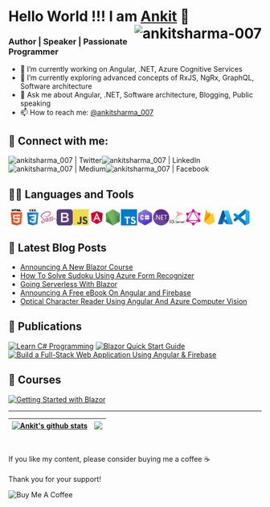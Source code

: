 # Hello World !!! I am [Ankit][website] 👋 <img align="right" src="https://komarev.com/ghpvc/?username=ankitsharma-007" alt="ankitsharma-007" />

### Author | Speaker | Passionate Programmer

- 🔭 I’m currently working on Angular, .NET, Azure Cognitive Services
- 🌱 I’m currently exploring advanced concepts of RxJS, NgRx, GraphQL, Software architecture
- 💬 Ask me about Angular, .NET, Software architecture, Blogging, Public speaking
- 📫 How to reach me: [@ankitsharma_007][twitter]

## 🤝 Connect with me:

[<img align="left" alt="ankitsharma_007 | Twitter" src="https://img.shields.io/badge/Twitter-1DA1F2?style=for-the-badge&logo=twitter&logoColor=white" />][twitter]
[<img align="left" alt="ankitsharma_007 | LinkedIn" src="https://img.shields.io/badge/LinkedIn-0077B5?style=for-the-badge&logo=linkedin&logoColor=white" />][linkedin]
[<img align="left" alt="ankitsharma_007 | Medium" src="https://img.shields.io/badge/Medium-12100E?style=for-the-badge&logo=medium&logoColor=white" />][medium]
[<img align="left" alt="ankitsharma_007 | Facebook" src="https://img.shields.io/badge/Facebook-1877F2?style=for-the-badge&logo=facebook&logoColor=white" />][facebook]

<br />
<br />

## 👨‍💻 Languages and Tools

<img align="left" alt="HTML5" height="32" width="32" src="https://raw.githubusercontent.com/github/explore/80688e429a7d4ef2fca1e82350fe8e3517d3494d/topics/html/html.png" />
<img align="left" alt="CSS3" height="32" width="32" src="https://raw.githubusercontent.com/github/explore/80688e429a7d4ef2fca1e82350fe8e3517d3494d/topics/css/css.png" />
<img align="left" alt="Sass" height="32" width="32" src="https://raw.githubusercontent.com/github/explore/80688e429a7d4ef2fca1e82350fe8e3517d3494d/topics/sass/sass.png" />
<img align="left" alt="Bootstrap" height="32" width="32" src="https://raw.githubusercontent.com/github/explore/80688e429a7d4ef2fca1e82350fe8e3517d3494d/topics/bootstrap/bootstrap.png" />
<img align="left" alt="JS"height="32" width="32" src="https://raw.githubusercontent.com/github/explore/80688e429a7d4ef2fca1e82350fe8e3517d3494d/topics/javascript/javascript.png" />
<img align="left" alt="Angular"height="32" width="32" src="https://raw.githubusercontent.com/github/explore/c700f6f5bb68a850405eef411cf878162ff34b59/topics/angular/angular.png" />
<img align="left" alt="NodeJS"height="32" width="32" src="https://raw.githubusercontent.com/github/explore/80688e429a7d4ef2fca1e82350fe8e3517d3494d/topics/nodejs/nodejs.png" />
<img align="left" alt="Typescript"height="32" width="32" src="https://raw.githubusercontent.com/github/explore/80688e429a7d4ef2fca1e82350fe8e3517d3494d/topics/typescript/typescript.png" />
<img align="left" alt="csharp"height="32" width="32" src="https://raw.githubusercontent.com/github/explore/31ea1181d4a76262931a39ca68e0203774a69b60/topics/csharp/csharp.png" />
<img align="left" alt="dotnet"height="32" width="32" src="https://raw.githubusercontent.com/github/explore/a92591a79a4ce31660058d7ccc66c79266931f61/topics/dotnet/dotnet.png" />
<img align="left" alt="sqlserver"height="32" width="32" src="https://raw.githubusercontent.com/github/explore/96943574ba0c0340ba6ea1e6f768e9abe43e34e1/topics/sql-server/sql-server.png" />
<img align="left" alt="graphQL"height="32" width="32" src="https://raw.githubusercontent.com/github/explore/e65ef46ef3e7bc457c93622f6a89fe8d3fd131d5/topics/graphql/graphql.png" />
<img align="left" alt="Firebase"height="32" width="32" src="https://raw.githubusercontent.com/github/explore/80688e429a7d4ef2fca1e82350fe8e3517d3494d/topics/firebase/firebase.png" />
<img align="left" alt="Azure"height="32" width="32" src="https://raw.githubusercontent.com/github/explore/80688e429a7d4ef2fca1e82350fe8e3517d3494d/topics/azure/azure.png" />
<img align="left" alt="VS Code"height="32" width="32" src="https://raw.githubusercontent.com/github/explore/80688e429a7d4ef2fca1e82350fe8e3517d3494d/topics/visual-studio-code/visual-studio-code.png" />

<br />
<br />

## 📝 Latest Blog Posts

<!-- BLOG-POST-LIST:START -->
- [Announcing A New Blazor Course](https://ankitsharmablogs.com/announcing-a-new-blazor-course/?utm_source=rss&utm_medium=rss&utm_campaign=announcing-a-new-blazor-course)
- [How To Solve Sudoku Using Azure Form Recognizer](https://ankitsharmablogs.com/how-to-solve-sudoku-using-azure-form-recognizer/?utm_source=rss&utm_medium=rss&utm_campaign=how-to-solve-sudoku-using-azure-form-recognizer)
- [Going Serverless With Blazor](https://ankitsharmablogs.com/going-serverless-with-blazor/?utm_source=rss&utm_medium=rss&utm_campaign=going-serverless-with-blazor)
- [Announcing A Free eBook On Angular and Firebase](https://ankitsharmablogs.com/announcing-a-free-ebook-on-angular-and-firebase/?utm_source=rss&utm_medium=rss&utm_campaign=announcing-a-free-ebook-on-angular-and-firebase)
- [Optical Character Reader Using Angular And Azure Computer Vision](https://ankitsharmablogs.com/optical-character-reader-using-angular-and-azure-computer-vision/?utm_source=rss&utm_medium=rss&utm_campaign=optical-character-reader-using-angular-and-azure-computer-vision)
<!-- BLOG-POST-LIST:END -->

<!--START_SECTION:activity-->

## 📕 Publications  

[![Learn C# Programming][c# book cover]][c# book]
[![Blazor Quick Start Guide][blazor book cover]][blazor book]
[![Build a Full-Stack Web Application Using Angular & Firebase][angular book cover]][angular book]


## :movie_camera: Courses  

[![Getting Started with Blazor][Blazor course cover]][Blazor course]

---

| <a href="https://github.com/AnkitSharma-007/AnkitSharma-007"><img align="center" src="https://github-readme-stats.vercel.app/api?username=AnkitSharma-007&show_icons=true&include_all_commits=true&theme=buefy&hide_border=true" alt="Ankit's github stats" /></a> | <a href="https://github.com/AnkitSharma-007/AnkitSharma-007"><img align="center" src="https://github-readme-stats.vercel.app/api/top-langs/?username=AnkitSharma-007&layout=compact&theme=buefy&hide_border=true" /></a> |
| ------------- | ------------- |

<br />

If you like my content, please consider buying me a coffee :coffee:
<br />
<br />
Thank you for your support! 

[<img align="left" alt="Buy Me A Coffee" height="40" width="160" src="https://img.shields.io/badge/Buy_Me_A_Coffee-FFDD00?style=for-the-badge&logo=buy-me-a-coffee&logoColor=black" />][buy me a coffee]


[website]: https://ankitsharmablogs.com/
[facebook]: https://www.facebook.com/Ankit.Sharma.0709
[twitter]: https://x.com/ankitsharma_007
[linkedin]: https://www.linkedin.com/in/ankitsharma-007/
[medium]: https://medium.com/@ankitsharmablog
[c# book cover]: https://i0.wp.com/ankitsharmablogs.com/wp-content/uploads/2024/04/CProgrammingBookCover.jpeg?w=200&h=250
[c# book]: https://amzn.to/3c2r5MO
[blazor book cover]: https://i0.wp.com/ankitsharmablogs.com/wp-content/uploads/2024/04/BlazorBookCover.jpeg?w=200&h=250
[blazor book]: https://amzn.to/2OToEji
[angular book cover]: https://i2.wp.com/ankitsharmablogs.com/wp-content/uploads/2020/04/BUILD-A-FULL-STACK-WEB-APPLICATION-USING-ANGULAR-AND-FIREBASE_Book-Cover.jpg
[angular book]: https://www.c-sharpcorner.com/ebooks/build-a-full-stack-web-application-using-angular-and-firebase
[Blazor course cover]: https://i0.wp.com/ankitsharmablogs.com/wp-content/uploads/2021/08/CodeRed-Ankit-Sharma-Banner.jpg
[Blazor course]: https://codered.eccouncil.org/course/getting-started-with-blazor
[buy me a coffee]: https://www.buymeacoffee.com/ankitsharma

